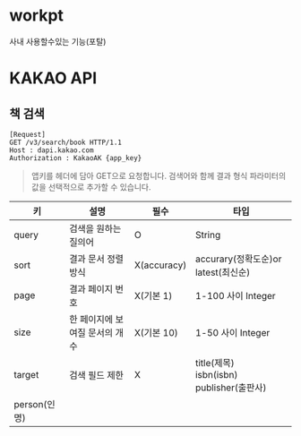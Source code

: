 # workpt
사내 사용할수있는 기능(포탈)

# KAKAO API
## 책 검색
```
[Request]
GET /v3/search/book HTTP/1.1
Host : dapi.kakao.com
Authorization : KakaoAK {app_key}
```

>앱키를 헤더에 담아 GET으로 요청합니다. 검색어와 함께 결과 형식 파라미터의 값을 선택적으로 추가할 수 있습니다.

| 키              | 설명                         | 필수                           | 타입                               |
|-----------------|-----------------------------|-------------------------------|-------------------------------------|
| query           | 검색을 원하는 질의어          | O                              |   String                           |
| sort            | 결과 문서 정렬 방식           | X(accuracy)                    | accurary(정확도순)or latest(최신순) |
| page            | 결과 페이지 번호              | X(기본 1)                      | 1-100 사이 Integer                 |
| size            | 한 페이지에 보여질 문서의 개수 | X(기본 10)                     | 1-50 사이 Integer                  |
| target          | 검색 필드 제한                | X                             | title(제목)<br/>isbn(isbn)<br/>publisher(출판사)<br/>
                                                                                   person(인명)                        |

